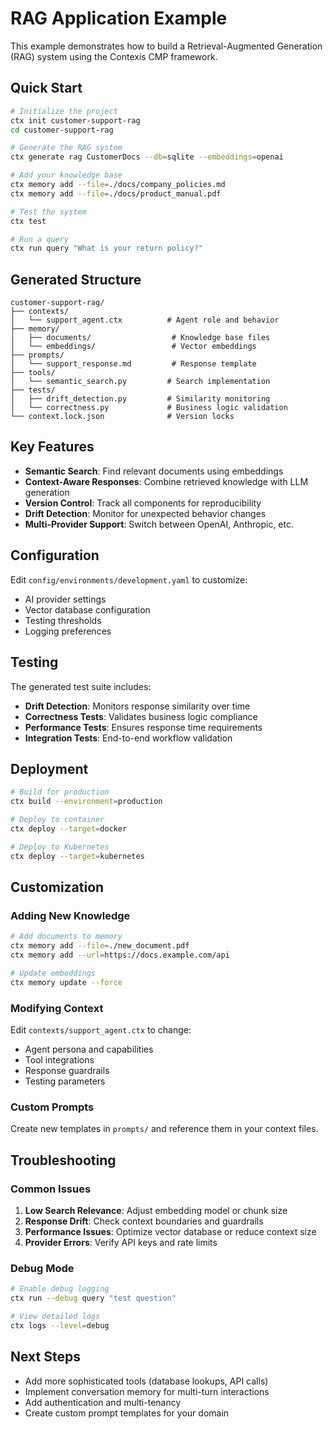 # RAG Application Example

This example demonstrates how to build a Retrieval-Augmented Generation (RAG) system using the Contexis CMP framework.

## Quick Start

```bash
# Initialize the project
ctx init customer-support-rag
cd customer-support-rag

# Generate the RAG system
ctx generate rag CustomerDocs --db=sqlite --embeddings=openai

# Add your knowledge base
ctx memory add --file=./docs/company_policies.md
ctx memory add --file=./docs/product_manual.pdf

# Test the system
ctx test

# Run a query
ctx run query "What is your return policy?"
```

## Generated Structure

```
customer-support-rag/
├── contexts/
│   └── support_agent.ctx          # Agent role and behavior
├── memory/
│   ├── documents/                  # Knowledge base files
│   └── embeddings/                 # Vector embeddings
├── prompts/
│   └── support_response.md         # Response template
├── tools/
│   └── semantic_search.py         # Search implementation
├── tests/
│   ├── drift_detection.py         # Similarity monitoring
│   └── correctness.py             # Business logic validation
└── context.lock.json              # Version locks
```

## Key Features

- **Semantic Search**: Find relevant documents using embeddings
- **Context-Aware Responses**: Combine retrieved knowledge with LLM generation
- **Version Control**: Track all components for reproducibility
- **Drift Detection**: Monitor for unexpected behavior changes
- **Multi-Provider Support**: Switch between OpenAI, Anthropic, etc.

## Configuration

Edit `config/environments/development.yaml` to customize:

- AI provider settings
- Vector database configuration
- Testing thresholds
- Logging preferences

## Testing

The generated test suite includes:

- **Drift Detection**: Monitors response similarity over time
- **Correctness Tests**: Validates business logic compliance
- **Performance Tests**: Ensures response time requirements
- **Integration Tests**: End-to-end workflow validation

## Deployment

```bash
# Build for production
ctx build --environment=production

# Deploy to container
ctx deploy --target=docker

# Deploy to Kubernetes
ctx deploy --target=kubernetes
```

## Customization

### Adding New Knowledge

```bash
# Add documents to memory
ctx memory add --file=./new_document.pdf
ctx memory add --url=https://docs.example.com/api

# Update embeddings
ctx memory update --force
```

### Modifying Context

Edit `contexts/support_agent.ctx` to change:

- Agent persona and capabilities
- Tool integrations
- Response guardrails
- Testing parameters

### Custom Prompts

Create new templates in `prompts/` and reference them in your context files.

## Troubleshooting

### Common Issues

1. **Low Search Relevance**: Adjust embedding model or chunk size
2. **Response Drift**: Check context boundaries and guardrails
3. **Performance Issues**: Optimize vector database or reduce context size
4. **Provider Errors**: Verify API keys and rate limits

### Debug Mode

```bash
# Enable debug logging
ctx run --debug query "test question"

# View detailed logs
ctx logs --level=debug
```

## Next Steps

- Add more sophisticated tools (database lookups, API calls)
- Implement conversation memory for multi-turn interactions
- Add authentication and multi-tenancy
- Create custom prompt templates for your domain 